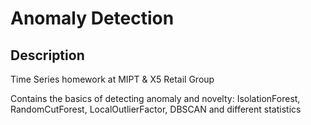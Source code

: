 # Anomaly Detection
## Description
Time Series homework at MIPT & X5 Retail Group 

Contains the basics of detecting anomaly and novelty: IsolationForest, RandomCutForest, LocalOutlierFactor, DBSCAN and different statistics
